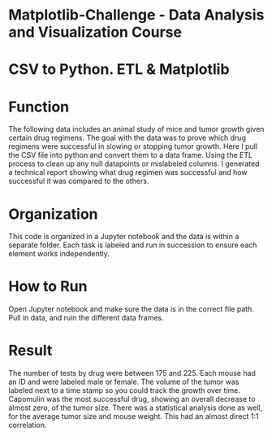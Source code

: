 # Matplotlib-Challenge - Data Analysis and Visualization Course
# CSV to Python. ETL & Matplotlib
# Function
The following data includes an animal study of mice and tumor growth given certain drug regimens. The goal with the data was to prove which drug regimens were successful in slowing or stopping tumor growth. 
Here I pull the CSV file into python and convert them to a data frame. Using the ETL process to clean up any null datapoints or mislabeled columns. 
I generated a technical report showing what drug regimen was successful and how successful it was compared to the others.  
# Organization
This code is organized in a Jupyter notebook and the data is within a separate folder. Each task is labeled and run in succession to ensure each element works independently. 
# How to Run
Open Jupyter notebook and make sure the data is in the correct file path. Pull in data, and ruin the different data frames. 
# Result
The number of tests by drug were between 175 and 225. Each mouse had an ID and were labeled male or female. The volume of the tumor was labeled next to a time stamp so you could track the growth over time. Capomulin was the most successful drug, showing an overall decrease to almost zero, of the tumor size. There was a statistical analysis done as well, for the average tumor size and mouse weight. This had an almost direct 1:1 correlation.

